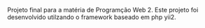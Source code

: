 Projeto final para a matéria de Programção Web 2. Este projeto foi desenvolvido utilzando o framework baseado em php yii2.
